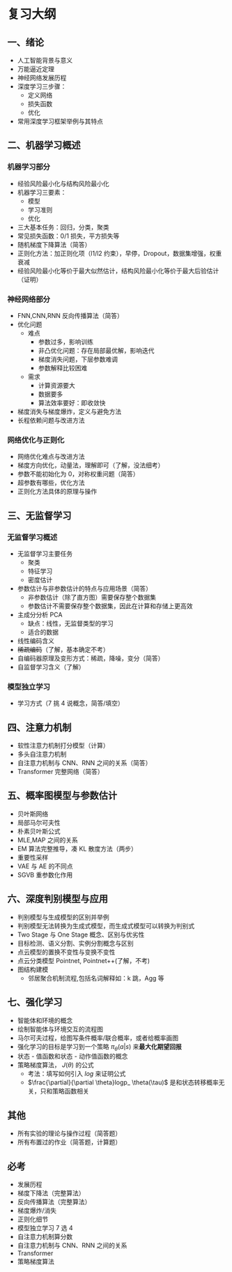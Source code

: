 # 复习大纲

## 一、绪论

- 人工智能背景与意义
- 万能逼近定理
- 神经网络发展历程
- 深度学习三步骤：
  - 定义网络
  - 损失函数
  - 优化
- 常用深度学习框架举例与其特点

## 二、机器学习概述

### 机器学习部分

- 经验风险最小化与结构风险最小化
- 机器学习三要素：
  - 模型
  - 学习准则
  - 优化
- 三大基本任务：回归，分类，聚类
- 常见损失函数：0/1 损失，平方损失等
- 随机梯度下降算法（简答）
- 正则化方法：加正则化项（l1/l2 约束），早停，Dropout，数据集增强，权重衰减
- 经验风险最小化等价于最大似然估计，结构风险最小化等价于最大后验估计（证明）

### 神经网络部分

- FNN,CNN,RNN 反向传播算法（简答）
- 优化问题
  - 难点
    - 参数过多，影响训练
    - 非凸优化问题：存在局部最优解，影响迭代
    - 梯度消失问题，下层参数难调
    - 参数解释比较困难
  - 需求
    - 计算资源要大
    - 数据要多
    - 算法效率要好：即收敛快
- 梯度消失与梯度爆炸，定义与避免方法
- 长程依赖问题与改进方法

### 网络优化与正则化

- 网络优化难点与改进方法
- 梯度方向优化，动量法，理解即可（了解，没法细考）
- 参数不能初始化为 0，对称权重问题（简答）
- 超参数有哪些，优化方法
- 正则化方法具体的原理与操作

## 三、无监督学习

### 无监督学习概述

- 无监督学习主要任务
  - 聚类
  - 特征学习
  - 密度估计
- 参数估计与非参数估计的特点与应用场景（简答）
  - 非参数估计（除了直方图）需要保存整个数据集
  - 参数估计不需要保存整个数据集，因此在计算和存储上更高效
- 主成分分析 PCA
  - 缺点：线性，无监督类型的学习
  - 适合的数据
- 线性编码含义
- ~~稀疏编码~~（了解，基本确定不考）
- 自编码器原理及变形方式：稀疏，降噪，变分（简答）
- 自监督学习含义（了解）

### 模型独立学习

- 学习方式（7 挑 4 说概念，简答/填空）

## 四、注意力机制

- 软性注意力机制打分模型（计算）
- 多头自注意力机制
- 自注意力机制与 CNN、RNN 之间的关系（简答）
- Transformer 完整网络（简答）

## 五、概率图模型与参数估计

- 贝叶斯网络
- 局部马尔可夫性
- 朴素贝叶斯公式
- MLE,MAP 之间的关系
- EM 算法完整推导，凑 KL 散度方法（两步）
- 重要性采样
- VAE 与 AE 的不同点
- SGVB 重参数化作用

## 六、深度判别模型与应用

- 判别模型与生成模型的区别并举例
- 判别模型无法转换为生成式模型，而生成式模型可以转换为判别式
- Two Stage 与 One Stage 概念、区别与优劣性
- 目标检测、语义分割、实例分割概念与区别
- 点云模型的置换不变性与变换不变性
- 点云分类模型 Pointnet, Pointnet++(了解，不考)
- 图结构建模
  - 邻居聚合机制流程,包括名词解释如：k 跳，Agg 等

## 七、强化学习

- 智能体和环境的概念
- 绘制智能体与环境交互的流程图
- 马尔可夫过程，给图写条件概率/联合概率，或者给概率画图
- 强化学习的目标是学习到一个策略 $\pi_ \theta (a|s)$ 来**最大化期望回报**
- 状态 - 值函数和状态 - 动作值函数的概念
- 策略梯度算法， $J(\theta)$ 的公式
  - 考法：填写如何引入 $log$ 来证明公式
  - $\frac{\partial}{\partial \theta}logp_ \theta(\tau)$ 是和状态转移概率无关，只和策略函数相关

## 其他

- 所有实验的理论与操作过程（简答题）
- 所有布置过的作业（简答题，计算题）

## 必考

- 发展历程
- 梯度下降法（完整算法）
- 反向传播算法（完整算法）
- 梯度爆炸/消失
- 正则化细节
- 模型独立学习 7 选 4
- 自注意力机制算分数
- 自注意力机制与 CNN、RNN 之间的关系
- Transformer
- 策略梯度算法
